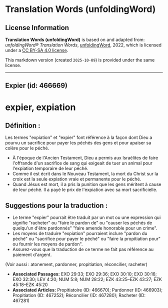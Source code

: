 # Translation Words (unfoldingWord)

## License Information

**Translation Words (unfoldingWord)** is based on and adapted from: _unfoldingWord® Translation Words_, [unfoldingWord](https://unfoldingword.org/utw), 2022, which is licensed under a [CC BY-SA 4.0 license](https://creativecommons.org/licenses/by-sa/4.0/legalcode.en).

This markdown version (created `2025-10-09`) is provided under the same license.



--------------------------------

## Expier (id: 466669)

expier, expiation
=================

Définition :
------------

Les termes "expiation" et "expier" font référence à la façon dont Dieu a pourvu un sacrifice pour payer les péchés des gens et pour apaiser sa colère pour le péché.

* À l'époque de l'Ancien Testament, Dieu a permis aux Israélites de faire l'offrande d'un sacrifice de sang qui exigeait de tuer un animal pour l'expiation temporaire de leur péché.
* Comme il est écrit dans le Nouveau Testament, la mort du Christ sur la croix est la seule expiation vraie et permanente pour le péché.
* Quand Jésus est mort, il a pris la punition que les gens méritent à cause de leur péché. Il a payé le prix de l'expiation avec sa mort sacrificielle.

Suggestions pour la traduction :
--------------------------------

* Le terme "expier" pourrait être traduit par un mot ou une expression qui signifie "racheter" ou "faire le pardon de" ou "causer les péchés de quelqu'un d'être pardonnés" "faire amende honorable pour un crime".
* Les moyens de traduire "expiation" pourraient inclure "pardon du péché" ou "sacrifice pour payer le péché" ou "faire la propitiation pour" ou fournir les moyens de pardon".
* Assurez\-vous que la traduction de ce terme ne fait pas référence au paiement d'argent.

(Voir aussi : atonement, pardonner, propitiation, réconcilier, racheter)

* **Associated Passages:** EXO 29:33; EXO 29:36; EXO 30:10; EXO 30:16; EXO 32:30; LEV 4:20; NUM 5:8; NUM 28:22; EZK 43:25–EZK 43:27; EZK 45:18–EZK 45:20
* **Associated Articles:** Propitiatoire (ID: 466670); Pardonner (ID: 466903); Propitiation (ID: 467252); Réconcilier (ID: 467280); Racheter (ID: 467281)


